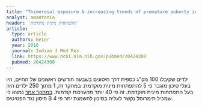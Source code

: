 ```yaml
---
title: "Thimerosal exposure & increasing trends of premature puberty in the vaccine safety datalink"
analyst: amantonio
header: 'התפתחות מינית מוקדמת'
article:
  type: article
  authors: Geier
  year: 2010
  journal: Indian J Med Res
  link: https://www.ncbi.nlm.nih.gov/pubmed/20424300
  pubmed: 20424300
---
```


ילדים שקיבלו 100 מק"ג כספית דרך חיסונים בשבעה חודשים ראשונים של החיים, היו בעלי סיכון מוגבר פי 5 להתפתחות מינית מוקדמת.
במחקר זה, 1 מתוך 250 ילדים היה בעל התפתחות מינית מוקדמת. זה פי 40 יותר מהערכות קודמות.
[במחקר אחר](https://www.ncbi.nlm.nih.gov/pmc/articles/PMC4982359/) נמצא כי חיסון נגד הפטיטיס B שמכיל תימרוסל נקשר לעליה בסיכון להשמנת יתר פי 4.
